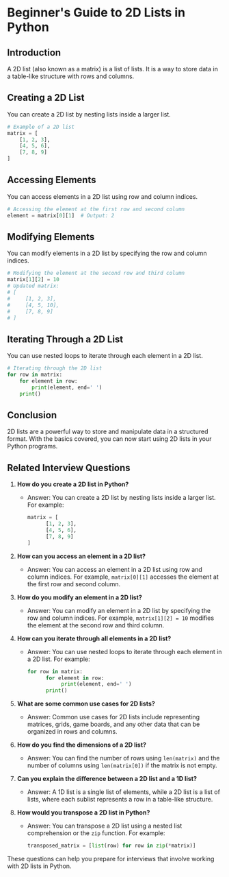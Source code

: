 # Beginner's Guide to 2D Lists in Python

## Introduction
A 2D list (also known as a matrix) is a list of lists. It is a way to store data in a table-like structure with rows and columns.

## Creating a 2D List
You can create a 2D list by nesting lists inside a larger list.

```python
# Example of a 2D list
matrix = [
    [1, 2, 3],
    [4, 5, 6],
    [7, 8, 9]
]
```

## Accessing Elements
You can access elements in a 2D list using row and column indices.

```python
# Accessing the element at the first row and second column
element = matrix[0][1]  # Output: 2
```

## Modifying Elements
You can modify elements in a 2D list by specifying the row and column indices.

```python
# Modifying the element at the second row and third column
matrix[1][2] = 10
# Updated matrix:
# [
#     [1, 2, 3],
#     [4, 5, 10],
#     [7, 8, 9]
# ]
```

## Iterating Through a 2D List
You can use nested loops to iterate through each element in a 2D list.

```python
# Iterating through the 2D list
for row in matrix:
    for element in row:
        print(element, end=' ')
    print()
```

## Conclusion
2D lists are a powerful way to store and manipulate data in a structured format. With the basics covered, you can now start using 2D lists in your Python programs.


## Related Interview Questions

1. **How do you create a 2D list in Python?**
    - Answer: You can create a 2D list by nesting lists inside a larger list. For example:
      ```python
      matrix = [
            [1, 2, 3],
            [4, 5, 6],
            [7, 8, 9]
      ]
      ```

2. **How can you access an element in a 2D list?**
    - Answer: You can access an element in a 2D list using row and column indices. For example, `matrix[0][1]` accesses the element at the first row and second column.

3. **How do you modify an element in a 2D list?**
    - Answer: You can modify an element in a 2D list by specifying the row and column indices. For example, `matrix[1][2] = 10` modifies the element at the second row and third column.

4. **How can you iterate through all elements in a 2D list?**
    - Answer: You can use nested loops to iterate through each element in a 2D list. For example:
      ```python
      for row in matrix:
            for element in row:
                 print(element, end=' ')
            print()
      ```

5. **What are some common use cases for 2D lists?**
    - Answer: Common use cases for 2D lists include representing matrices, grids, game boards, and any other data that can be organized in rows and columns.

6. **How do you find the dimensions of a 2D list?**
    - Answer: You can find the number of rows using `len(matrix)` and the number of columns using `len(matrix[0])` if the matrix is not empty.

7. **Can you explain the difference between a 2D list and a 1D list?**
    - Answer: A 1D list is a single list of elements, while a 2D list is a list of lists, where each sublist represents a row in a table-like structure.

8. **How would you transpose a 2D list in Python?**
    - Answer: You can transpose a 2D list using a nested list comprehension or the `zip` function. For example:
      ```python
      transposed_matrix = [list(row) for row in zip(*matrix)]
      ```

These questions can help you prepare for interviews that involve working with 2D lists in Python.